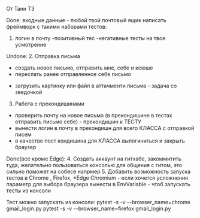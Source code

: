 От Тани ТЗ

Done:
входные данные -  любой твой почтовый ящик
написать фреймворк с такими наборами тестов:
1. логин в почту
-позитивный тес
-негативные тесты на твое усмотрение

Undone:
2. Отправка письма
- создать новое письмо, отправить мне, себе и ксюше
- переслать ранее отправленное себе письмо
* загрузить картинку или файл в аттачменти письма - задача со зведочкой

3. Работа с прекондишинами
- проверить почту на новое письмо (в прекондишине в тестах отправить письмо себе) - прекондишин к ТЕСТУ
- вынести логин в почту в прекондишн для всего КЛАССА с отправкой писем
- в качестве пост кондишина для КЛАССА вылогиниться и закрыть браузер

Done(все кроме Edge):
4.  Создать аккаунт на гитхабе, закоммитить туда, желательно пользоваться консолью для общения с гитом, это сильно поможет на собесе напрмер
5.  Добавить возможность запуска тестов в Chrome , Firefox, *Edge Chromium - если хочется усложнения
параметр для выбора браузера вынести в  EnvVariable  - чтоб запускать тесты из консоли

Тест можно запускать из консоли:
pytest -s -v --browser_name=chrome gmail_login.py
pytest -s -v --browser_name=firefox gmail_login.py